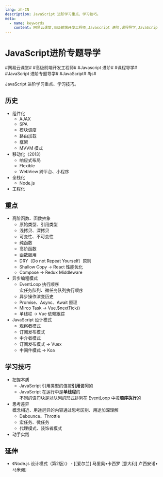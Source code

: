 ```yaml
---
lang: zh-CN
description: JavaScript 进阶学习重点、学习技巧。
meta:
  - name: keywords
    content: 网易云课堂,高级前端开发工程师,Javascript 进阶,课程导学,JavaScript 进阶专题导学,JavaScript,js
---
```


# JavaScript进阶专题导学

\#网易云课堂#
\#高级前端开发工程师#
\#Javascript 进阶#
\#课程导学#
\#JavaScript 进阶专题导学#
\#JavaScript#
\#js#

JavaScript 进阶学习重点、学习技巧。

## 历史

* 组件化
  * AJAX
  * SPA
  * 模块调度
  * 路由加载
  * 框架
  * MVVM 模式
* 移动化（2013）
  * 响应式布局
  * Flexible
  * WebView 跨平台、小程序
* 全栈化
  * Node.js
* 工程化

## 重点

* 高阶函数、函数抽象
  * 原始类型、引用类型
  * 浅拷贝、深拷贝
  * 可变性、不可变性
  * 纯函数
  * 高阶函数
  * 函数服用
  * DRY（Do not Repeat Yourself）原则
  * Shallow Copy -> React 性能优化
  * Compose -> Redux Middleware
* 异步编程模式
  * EventLoop 执行顺序  
    宏任务队列、微任务队列执行顺序
  * 异步操作演变历史
  * Promise、Async、Await 原理
  * Mirco Task -> Vue.$nextTick()
  * 单线程 -> Vue 依赖跟踪
* JavaScript 设计模式
  * 观察者模式
  * 订阅发布模式
  * 中介者模式
  * 订阅发布模式 -> Vuex
  * 中间件模式 -> Koa

## 学习技巧

* 把握本质
  * JavaScript 引用类型的值按**引用访问**的
  * JavaScript 在运行中是**单线程**的  
    不同的语句块是以队列的形式排列在 EventLoop 中按**顺序执行**的
* 思考差异  
  概念相近、用途迥异的内容通过思考区别、用途加深理解
  * Debounce、Throttle
  * 宏任务、微任务
  * 代理模式、装饰者模式
* 动手实践

## 延伸

* 《Node.js 设计模式（第2版）》 - [[爱尔兰] 马里奥•卡西罗 [意大利] 卢西安诺•马米诺]
